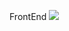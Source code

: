 FrontEnd
<img src="https://img.shields.io/badge/Javascript-F7DF1E?style=for-the-badge&logo=Javascript-F7DF1E&logoColor=yellow">

<!--
**JYH94/JYH94** is a ✨ _special_ ✨ repository because its `README.md` (this file) appears on your GitHub profile.

Here are some ideas to get you started:

- 🔭 I’m currently working on ...
- 🌱 I’m currently learning ...
- 👯 I’m looking to collaborate on ...
- 🤔 I’m looking for help with ...
- 💬 Ask me about ...
- 📫 How to reach me: ...
- 😄 Pronouns: ...
- ⚡ Fun fact: ...
-->
